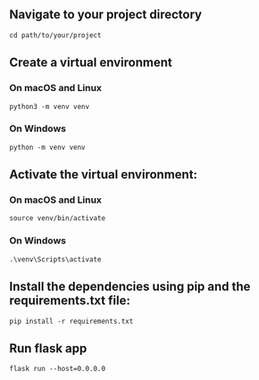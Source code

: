 ## Navigate to your project directory
`cd path/to/your/project`

## Create a virtual environment
### On macOS and Linux
`python3 -m venv venv`  
### On Windows
`python -m venv venv`   

## Activate the virtual environment:
### On macOS and Linux
`source venv/bin/activate`  
### On Windows
`.\venv\Scripts\activate`  

## Install the dependencies using pip and the requirements.txt file:
`pip install -r requirements.txt`

## Run flask app
`flask run --host=0.0.0.0`
